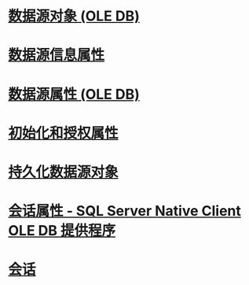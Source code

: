 # [数据源对象 (OLE DB)](data-source-objects-ole-db.md)
# [数据源信息属性](data-source-information-properties.md)
# [数据源属性 (OLE DB)](data-source-properties-ole-db.md)
# [初始化和授权属性](initialization-and-authorization-properties.md)
# [持久化数据源对象](persisted-data-source-objects.md)
# [会话属性 - SQL Server Native Client OLE DB 提供程序](session-properties-sql-server-native-client-ole-db-provider.md)
# [会话](sessions.md)
